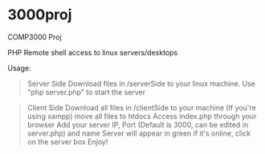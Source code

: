 # 3000proj
COMP3000 Proj

PHP Remote shell access to linux servers/desktops

Usage:

> Server Side
  Download files in /serverSide to your linux machine.
  Use "php server.php" to start the server
  
> Client Side
  Download all files in /clientSide to your machine
  (If you're using xampp) move all files to htdocs
  Access index.php through your browser
  Add your server IP, Port (Default is 3000, can be edited in server.php) and name
  Server will appear in green if it's online, click on the server box
  Enjoy!
